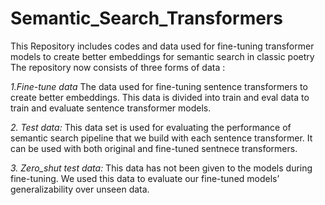 # Semantic_Search_Transformers
This Repository includes codes and data used for fine-tuning transformer models to create better embeddings for semantic search in classic poetry
The repository now consists of three forms of data : 

 *1.Fine-tune data*
    The data used for fine-tuning sentence transformers to create better embeddings. 
    This data is divided into train and eval data to train and evaluate sentence transformer models.
    
 *2. Test data:*
    This data set is used for evaluating the performance of semantic search pipeline that we build with each sentence transformer.
    It can be used with both original and fine-tuned sentnece transformers.
    
 *3. Zero_shut test data:*
    This  data has not been given to the models during fine-tuning.
    We used this data to evaluate our fine-tuned models’ generalizability over unseen data.
